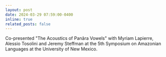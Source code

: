 ```yaml
---
layout: post
date: 2024-03-29 07:59:00-0400
inline: true
related_posts: false
---
```


Co-presented "The Acoustics of Panãra Vowels" with Myriam Lapierre, Alessio Tosolini and Jeremy Steffman at the 5th Symposium on Amazonian Languages at the University of New Mexico.
